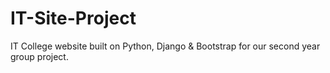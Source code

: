 # IT-Site-Project
IT College website built on Python, Django &amp; Bootstrap for our second year group project.
